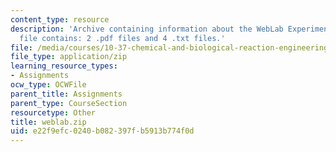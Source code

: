 ```yaml
---
content_type: resource
description: 'Archive containing information about the WebLab Experiment. The ZIP
  file contains: 2 .pdf files and 4 .txt files.'
file: /media/courses/10-37-chemical-and-biological-reaction-engineering-spring-2007/e22f9efc0240b082397fb5913b774f0d_weblab.zip
file_type: application/zip
learning_resource_types:
- Assignments
ocw_type: OCWFile
parent_title: Assignments
parent_type: CourseSection
resourcetype: Other
title: weblab.zip
uid: e22f9efc-0240-b082-397f-b5913b774f0d
---
```

